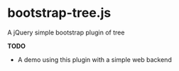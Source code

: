 bootstrap-tree.js
===============

A jQuery simple bootstrap plugin of tree

**TODO**
* A demo using this plugin with a simple web backend


